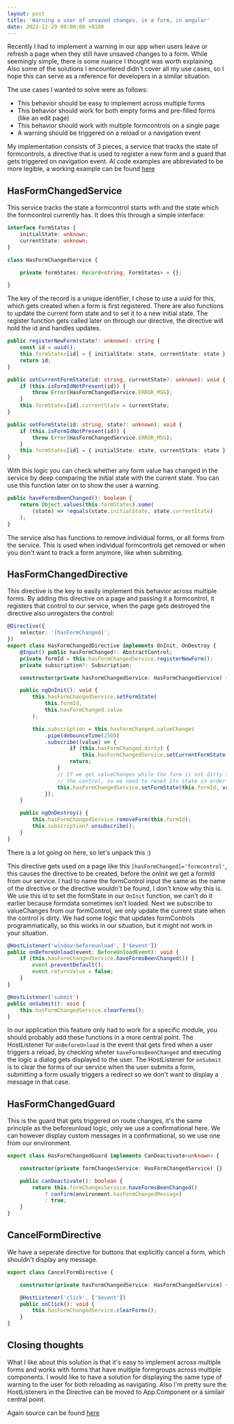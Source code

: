 ```yaml
---
layout: post
title: 'Warning a user of unsaved changes, in a form, in angular'
date: 2021-12-29 00:00:00 +0100
---
```


Recently I had to implement a warning in our app when users leave or refresh a page when they still have unsaved changes to a form.
While seemingly simple, there is some nuance I thought was worth explaining.
Also some of the solutions I encountered didn't cover all my use cases, so I hope this can serve as a reference for developers in a similar situation.

The use cases I wanted to solve were as follows:
- This behavior should be easy to implement across multiple forms
- This behavior should work for both empty forms and pre-filled forms (like an edit page)
- This behavior should work with multiple formcontrols on a single page
- A warning should be triggered on a reload or a navigation event

My implementation consists of 3 pieces, a service that tracks the state of formcontrols, a directive that is used to register a new form and a guard that gets triggered on navigation event.
Al code examples are abbreviated to be more legible, a working example can be found [here](https://github.com/mfstapert/playground/blob/master/node/angular-form-unload/src/app/form/has-form-changed.directive.ts)

## HasFormChangedService

This service tracks the state a formcontrol starts with and the state which the formcontrol currently has.
It does this through a simple interface:

```typescript
interface FormStates {
	initialState: unknown;
	currentState: unknown;
}

class HasFormChangedService {

	private formStates: Record<string, FormStates> = {};

}
```

The key of the record is a unique identifier, I chose to use a uuid for this, which gets created when a form is first registered.
There are also functions to update the current form state and to set it to a new initial state.
The register function gets called later on through our directive, the directive will hold the id and handles updates.

```typescript
public registerNewForm(state?: unknown): string {
	const id = uuid();
	this.formStates[id] = { initialState: state, currentState: state };
	return id;
}

public setCurrentFormState(id: string, currentState?: unknown): void {
	if (this.isFormIdNotPresent(id)) {
		throw Error(HasFormChangedService.ERROR_MSG);
	}
	this.formStates[id].currentState = currentState;
}

public setFormState(id: string, state?: unknown): void {
	if (this.isFormIdNotPresent(id)) {
		throw Error(HasFormChangedService.ERROR_MSG);
	}
	this.formStates[id] = { initialState: state, currentState: state };
}
```

With this logic you can check whether any form value has changed in the service by deep comparing the initial state with the current state.
You can use this function later on to show the user a warning.

```typescript
public haveFormsBeenChanged(): boolean {
	return Object.values(this.formStates).some(
		(state) => !equals(state.initialState, state.currentState)
	);
}
```

The service also has functions to remove individual forms, or all forms from the service.
This is used when individual formcontrols get removed or when you don't want to track a form anymore, like when submiting.

## HasFormChangedDirective

This directive is the key to easily implement this behavior across multiple forms. By adding this directive on a page and passing it a formcontrol, it registers that control to our service, when the page gets destroyed the directive also unregisters the control:

```typescript
@Directive({
	selector: '[hasFormChanged]',
})
export class HasFormChangedDirective implements OnInit, OnDestroy {
	@Input() public hasFormChanged!: AbstractControl;
	private formId = this.hasFormChangedService.registerNewForm();
	private subscription?: Subscription;

	constructor(private hasFormChangedService: HasFormChangedService) {}

	public ngOnInit(): void {
		this.hasFormChangedService.setFormState(
			this.formId,
			this.hasFormChanged.value
		);

		this.subscription = this.hasFormChanged.valueChanges
			.pipe(debounceTime(250))
			.subscribe((value) => {
					if (this.hasFormChanged.dirty) {
						this.hasFormChangedService.setCurrentFormState(this.formId, value);
					return;
				}
				// If we get valueChanges while the form is not dirty it usually means we are programmatically setting
				// the control, so we need to reset its state in order to check for changes from the user
				this.hasFormChangedService.setFormState(this.formId, value);
			});
	}

	public ngOnDestroy() {
		this.hasFormChangedService.removeForm(this.formId);
		this.subscription?.unsubscribe();
	}
}
```

There is a lot going on here, so let's unpack this :)

This directive gets used on a page like this `[hasFormChanged]='formcontrol'`, this causes the directive to be created, before the onInit we get a formId from our service.
I had to name the formControl input the same as the name of the directive or the directive wouldn't be found, I don't know why this is.
We use this id to set the formState in our `OnInit` function, we can't do it earlier because formdata sometimes isn't loaded.
Next we subscribe to valueChanges from our formControl, we only update the current state when the control is dirty.
We had some logic that updates formControls programmatically, so this works in our situation, but it might not work in your situation.

```typescript
@HostListener('window:beforeunload', ['$event'])
public onBeforeUnload(event: BeforeUnloadEvent): void {
	if (this.hasFormChangedService.haveFormsBeenChanged()) {
		event.preventDefault();
		event.returnValue = false;
	}
}

@HostListener('submit')
public onSubmit(): void {
	this.hasFormChangedService.clearForms();
}
```

In our application this feature only had to work for a specific module, you should probably add these functions in a more central point.
The HostListener for `onBeforeUnload` is the event that gets fired when a user triggers a reload, by checking wheter `haveFormsBeenChanged` and executing the logic a dialog gets displayed to the user.
The HostListener for `onSubmit` is to clear the forms of our service when the user submits a form, submitting a form usually triggers a redirect so we don't want to display a message in that case.

## HasFormChangedGuard

This is the guard that gets triggered on route changes, it's the same principle as the beforeunload logic, only we use a confirmational here.
We can however display custom messages in a confirmational, so we use one from our environment.

```typescript
export class HasFormChangedGuard implements CanDeactivate<unknown> {

	constructor(private formChangesService: HasFormChangedService) {}

	public canDeactivate(): boolean {
		return this.formChangesService.haveFormsBeenChanged()
			? confirm(environment.hasFormChangedMessage)
			: true;
	}
}
```

## CancelFormDirective

We have a seperate directive for buttons that explicitly cancel a form, which shouldn't display any message.

```typescript
export class CancelFormDirective {

	constructor(private hasFormChangedService: HasFormChangedService) {}

	@HostListener('click', ['$event'])
	public onClick(): void {
		this.hasFormChangedService.clearForms();
	}
}
```

## Closing thoughts

What I like about this solution is that it's easy to implement across multiple forms and works with forms that have multiple formgroups across multiple components.
I would like to have a solution for displaying the same type of warning to the user for both reloading as navigating.
Also I'm pretty sure the HostListeners in the Directive can be moved to App.Component or a similair central point.

Again source can be found [here](https://github.com/mfstapert/playground/tree/master/node/angular-form-unload)
